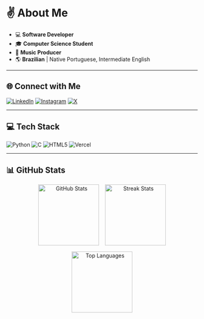 
# ✌️ About Me

- 💻 **Software Developer**
- 🎓 **Computer Science Student**
- 🎵 **Music Producer**
- 🌎 **Brazilian** | Native Portuguese, Intermediate English

---

## 🌐 Connect with Me

[![LinkedIn](https://img.shields.io/badge/LinkedIn-%230077B5.svg?logo=linkedin&logoColor=white)](https://linkedin.com/in/onealhtml)
[![Instagram](https://img.shields.io/badge/Instagram-%23E4405F.svg?logo=Instagram&logoColor=white)](https://instagram.com/onealhtml)
[![X](https://img.shields.io/badge/X-black.svg?logo=X&logoColor=white)](https://x.com/onealhtml)

---

## 💻 Tech Stack

![Python](https://img.shields.io/badge/Python-%2314354C.svg?style=flat&logo=python&logoColor=white)
![C](https://img.shields.io/badge/C-%2300599C.svg?style=flat&logo=c&logoColor=white)
![HTML5](https://img.shields.io/badge/HTML5-%23E34F26.svg?style=flat&logo=html5&logoColor=white)
![Vercel](https://img.shields.io/badge/Vercel-%23000000.svg?style=flat&logo=vercel&logoColor=white)


---

## 📊 GitHub Stats

<div align="center" style="display: flex; flex-wrap: wrap; justify-content: center; gap: 1rem;">
  <img src="https://github-readme-stats.vercel.app/api?username=onealhtml&theme=dark&hide_border=false&include_all_commits=true&count_private=true" alt="GitHub Stats" height="160" />
  <img src="https://nirzak-streak-stats.vercel.app/?user=onealhtml&theme=dark&hide_border=false" alt="Streak Stats" height="160" />
  <img src="https://github-readme-stats.vercel.app/api/top-langs/?username=onealhtml&theme=dark&hide_border=false&include_all_commits=true&count_private=true&layout=compact" alt="Top Languages" height="160" />
</div>
